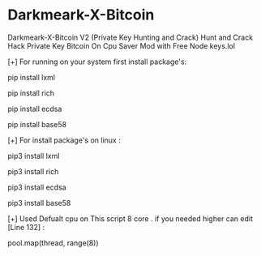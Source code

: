 # Darkmeark-X-Bitcoin
Darkmeark-X-Bitcoin V2 (Private Key Hunting and Crack)
Hunt and Crack Hack Private Key Bitcoin On Cpu Saver Mod with Free Node keys.lol

[+] For running on your system first install package's:

pip install lxml

pip install rich

pip install ecdsa

pip install base58

[+] For install package's on linux :

pip3 install lxml

pip3 install rich

pip3 install ecdsa

pip3 install base58

[+] Used Defualt cpu on This script 8 core . if you needed higher can edit [Line 132] :

pool.map(thread, range(8))
